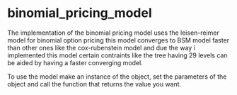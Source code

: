 # binomial_pricing_model
The implementation of the binomial pricing model uses the leisen-reimer model for binomial option pricing
this model converges to BSM model faster than other ones like the cox-rubenstein model and due the way i implemented
this model certain contraints like the tree having 29 levels can be aided by having a faster converging model.

To use the model make an instance of the object, set the parameters of the object and call the function that returns the value you want.
